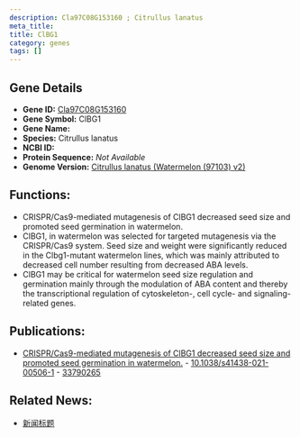 ```yaml
---
description: Cla97C08G153160 ; Citrullus lanatus
meta_title:
title: ClBG1
category: genes
tags: []
---
```


## Gene Details
- **Gene ID:**	[Cla97C08G153160](https://www.maizegdb.org/gene_center/gene/Cla97C08G153160)
- **Gene Symbol:** ClBG1
- **Gene Name:** 
- **Species:** Citrullus lanatus
- **NCBI ID:** [  ]()
- **Protein Sequence:** *Not Available*
- **Genome Version:** [Citrullus lanatus (Watermelon (97103) v2)]()

## Functions:
   - CRISPR/Cas9-mediated mutagenesis of ClBG1 decreased seed size and promoted seed germination in watermelon.
   - ClBG1, in watermelon was selected for targeted mutagenesis via the CRISPR/Cas9 system. Seed size and weight were significantly reduced in the Clbg1-mutant watermelon lines, which was mainly attributed to decreased cell number resulting from decreased ABA levels.
   - ClBG1 may be critical for watermelon seed size regulation and germination mainly through the modulation of ABA content and thereby the transcriptional regulation of cytoskeleton-, cell cycle- and signaling-related genes.

## Publications:
   - [CRISPR/Cas9-mediated mutagenesis of ClBG1 decreased seed size and promoted seed germination in watermelon.]( https://academic.oup.com/hr/article/doi/10.1038/s41438-021-00506-1/6446621?login=true ) - [10.1038/s41438-021-00506-1]( https://academic.oup.com/hr/article/doi/10.1038/s41438-021-00506-1/6446621?login=true ) - [33790265](https://pubmed.ncbi.nlm.nih.gov/33790265/)

## Related News:
   - [新闻标题](https://mp.weixin.qq.com/s?__biz=MzIyOTY2NDYyNQ==&mid=2247512864&idx=5&sn=3ebaed24eed3201bb395898037ff26b0&chksm=e8bdc13edfca482896525962794e4fe2bfe981bd66db77867463e58d417439a6878f958be418&scene=27#wechat_redirect)
